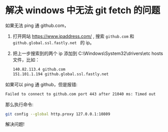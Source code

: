# 解决 windows 中无法 git fetch 的问题

如果无法 ping 通 github.com，

1. 打开网站 https://www.ipaddress.com/ , 搜索 `github.com` 和 `github.global.ssl.fastly.net ` 的 ip。

2. 把上一步搜索到的两个 ip 添加到 C:\Windows\System32\drivers\etc hosts 文件，比如：

   ```bash
   140.82.113.4 github.com
   151.101.1.194 github.global.ssl.fastly.net 
   ```



如果可以 ping 通 github，但是报错:

```bash
Failed to connect to github.com port 443 after 21040 ms: Timed out
```

那么执行命令:

```bash
git config --global http.proxy 127.0.0.1:10809
```

解决问题!

